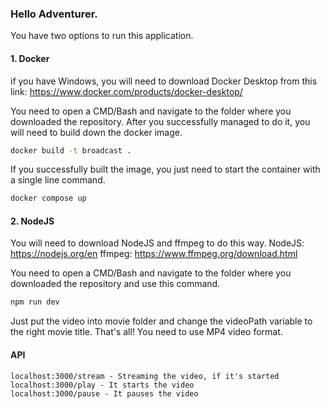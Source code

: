 ### Hello Adventurer.

You have two options to run this application.

#### 1. Docker

if you have Windows, you will need to download Docker Desktop from this link: https://www.docker.com/products/docker-desktop/

You need to open a CMD/Bash and navigate to the folder where you downloaded the repository. After you successfully managed to do it, you will need to build down the docker image.

```bash
docker build -t broadcast .
```
If you successfully built the image, you just need to start the container with a single line command.

```bash
docker compose up
```

#### 2. NodeJS

You will need to download NodeJS and ffmpeg to do this way. 
NodeJS: https://nodejs.org/en
ffmpeg: https://www.ffmpeg.org/download.html

You need to open a CMD/Bash and navigate to the folder where you downloaded the repository and use this command.

```bash
npm run dev
```

Just put the video into movie folder and change the videoPath variable to the right movie title. That's all! You need to use MP4 video format.

#### API
```
localhost:3000/stream - Streaming the video, if it's started
localhost:3000/play - It starts the video
localhost:3000/pause - It pauses the video
```